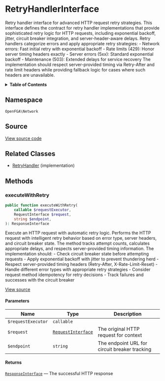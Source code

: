 # RetryHandlerInterface

Retry handler interface for advanced HTTP request retry strategies. This interface defines the contract for retry handler implementations that provide sophisticated retry logic for HTTP requests, including exponential backoff, jitter, circuit breaker integration, and server-header-aware delays. Retry handlers categorize errors and apply appropriate retry strategies: - Network errors: Fast initial retry with exponential backoff - Rate limits (429): Honor server timing headers exactly - Server errors (5xx): Standard exponential backoff - Maintenance (503): Extended delays for service recovery The implementation should respect server-provided timing via Retry-After and rate limit headers while providing fallback logic for cases where such headers are unavailable.

<details>
<summary><strong>Table of Contents</strong></summary>

- [Namespace](#namespace)
- [Source](#source)
- [Related Classes](#related-classes)
- [Methods](#methods)

- [`executeWithRetry()`](#executewithretry)

</details>

## Namespace

`OpenFGA\Network`

## Source

[View source code](https://github.com/evansims/openfga-php/blob/main/src/Network/RetryHandlerInterface.php)

## Related Classes

- [RetryHandler](Network/RetryHandler.md) (implementation)

## Methods

### executeWithRetry

```php
public function executeWithRetry(
    callable $requestExecutor,
    RequestInterface $request,
    string $endpoint,
): ResponseInterface

```

Execute an HTTP request with automatic retry logic. Performs the HTTP request with intelligent retry behavior based on error type, server headers, and circuit breaker state. The method tracks attempt counts, calculates appropriate delays, and respects server-provided timing information. The implementation should: - Check circuit breaker state before attempting requests - Apply exponential backoff with jitter to prevent thundering herd - Respect server-provided timing headers (Retry-After, X-Rate-Limit-Reset) - Handle different error types with appropriate retry strategies - Consider request method idempotency for retry decisions - Track failures and successes with the circuit breaker

[View source](https://github.com/evansims/openfga-php/blob/main/src/Network/RetryHandlerInterface.php#L55)

#### Parameters

| Name               | Type                                               | Description                                   |
| ------------------ | -------------------------------------------------- | --------------------------------------------- |
| `$requestExecutor` | `callable`                                         |                                               |
| `$request`         | [`RequestInterface`](Requests/RequestInterface.md) | The original HTTP request for context         |
| `$endpoint`        | `string`                                           | The endpoint URL for circuit breaker tracking |

#### Returns

[`ResponseInterface`](Responses/ResponseInterface.md) — The successful HTTP response
